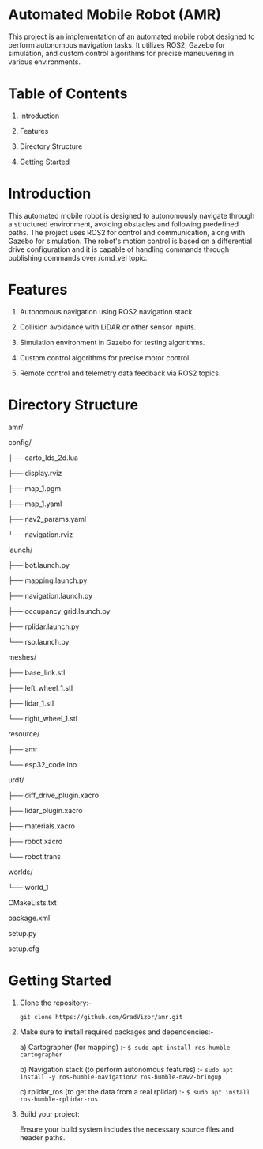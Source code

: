 # Automated Mobile Robot (AMR)
This project is an implementation of an automated mobile robot designed to perform autonomous navigation tasks. It utilizes ROS2, Gazebo for simulation, and custom control algorithms for precise maneuvering in various environments.

# Table of Contents
1) Introduction

2) Features

3) Directory Structure

4) Getting Started

# Introduction
This automated mobile robot is designed to autonomously navigate through a structured environment, avoiding obstacles and following predefined paths. The project uses ROS2 for control and communication, along with Gazebo for simulation. The robot's motion control is based on a differential drive configuration and it is capable of handling commands through publishing commands over /cmd_vel topic.

# Features
1) Autonomous navigation using ROS2 navigation stack.

2) Collision avoidance with LiDAR or other sensor inputs.

3) Simulation environment in Gazebo for testing algorithms.

4) Custom control algorithms for precise motor control.

5) Remote control and telemetry data feedback via ROS2 topics.

# Directory Structure
amr/

config/

├── carto_lds_2d.lua

├── display.rviz

├── map_1.pgm

├── map_1.yaml

├── nav2_params.yaml

└── navigation.rviz

launch/

├── bot.launch.py

├── mapping.launch.py

├── navigation.launch.py

├── occupancy_grid.launch.py

├── rplidar.launch.py

└── rsp.launch.py

meshes/

├── base_link.stl

├── left_wheel_1.stl

├── lidar_1.stl

└── right_wheel_1.stl

resource/

├── amr

└── esp32_code.ino

urdf/

├── diff_drive_plugin.xacro

├── lidar_plugin.xacro

├── materials.xacro

├── robot.xacro

└── robot.trans

worlds/

└── world_1

CMakeLists.txt

package.xml

setup.py

setup.cfg

# Getting Started
1) Clone the repository:-
   
   `git clone https://github.com/GradVizor/amr.git` 
   
2) Make sure to install required packages and dependencies:-
   
    a) Cartographer (for mapping) :- `$ sudo apt install ros-humble-cartographer`
   
    b) Navigation stack (to perform autonomous features) :- `sudo apt install -y ros-humble-navigation2 ros-humble-nav2-bringup`
    
    c) rplidar_ros (to get the data from a real rplidar) :- `$ sudo apt install ros-humble-rplidar-ros`
    
3) Build your project:
   
   Ensure your build system includes the necessary source files and header paths. 
   



